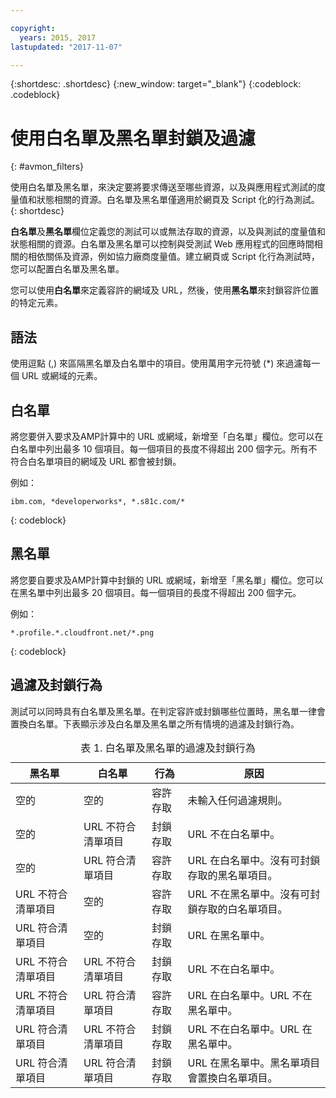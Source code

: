 ```yaml
---

copyright:
  years: 2015, 2017
lastupdated: "2017-11-07"

---
```


{:shortdesc: .shortdesc}
{:new_window: target="_blank"}
{:codeblock: .codeblock}

# 使用白名單及黑名單封鎖及過濾
{: #avmon_filters}

使用白名單及黑名單，來決定要將要求傳送至哪些資源，以及與應用程式測試的度量值和狀態相關的資源。白名單及黑名單僅適用於網頁及 Script 化的行為測試。
{: shortdesc}

**白名單**及**黑名單**欄位定義您的測試可以或無法存取的資源，以及與測試的度量值和狀態相關的資源。白名單及黑名單可以控制與受測試 Web 應用程式的回應時間相關的相依關係及資源，例如協力廠商度量值。建立網頁或 Script 化行為測試時，您可以配置白名單及黑名單。

您可以使用**白名單**來定義容許的網域及 URL，然後，使用**黑名單**來封鎖容許位置的特定元素。

## 語法

使用逗點 (,) 來區隔黑名單及白名單中的項目。使用萬用字元符號 (\*) 來過濾每一個 URL 或網域的元素。

## 白名單

將您要併入要求及AMP計算中的 URL 或網域，新增至「白名單」欄位。您可以在白名單中列出最多 10 個項目。每一個項目的長度不得超出 200 個字元。所有不符合白名單項目的網域及 URL 都會被封鎖。

例如：
```
ibm.com, *developerworks*, *.s81c.com/*
```
{: codeblock}

## 黑名單

將您要自要求及AMP計算中封鎖的 URL 或網域，新增至「黑名單」欄位。您可以在黑名單中列出最多 20 個項目。每一個項目的長度不得超出 200 個字元。

例如：
```
*.profile.*.cloudfront.net/*.png
```
{: codeblock}

## 過濾及封鎖行為

測試可以同時具有白名單及黑名單。在判定容許或封鎖哪些位置時，黑名單一律會置換白名單。下表顯示涉及白名單及黑名單之所有情境的過濾及封鎖行為。

<table id="avmon_whitelist_blacklist__table_gyg_vvp_fbb">
<caption>表 1. 白名單及黑名單的過濾及封鎖行為</caption>
<thead>
<tr>
<th>黑名單</th>
<th>白名單</th>
<th>行為</th>
<th>原因</th>
</tr>
</thead>
<tbody>
<tr>
<td>空的</td>
<td>空的</td>
<td>容許存取</td>
<td>未輸入任何過濾規則。</td>
</tr>
<tr>
<td>空的</td>
<td>URL 不符合清單項目</td>
<td>封鎖存取</td>
<td>URL 不在白名單中。</td>
</tr>
<tr>
<td>空的</td>
<td>URL 符合清單項目</td>
<td>容許存取</td>
<td>URL 在白名單中。沒有可封鎖存取的黑名單項目。</td>
</tr>
<tr>
<td>URL 不符合清單項目</td>
<td>空的</td>
<td>容許存取</td>
<td>URL 不在黑名單中。沒有可封鎖存取的白名單項目。</td>
</tr>
<tr>
<td>URL 符合清單項目</td>
<td>空的</td>
<td>封鎖存取</td>
<td>URL 在黑名單中。</td>
</tr>
<tr>
<td>URL 不符合清單項目</td>
<td>URL 不符合清單項目</td>
<td>封鎖存取</td>
<td>URL 不在白名單中。</td>
</tr>
<tr>
<td>URL 不符合清單項目</td>
<td>URL 符合清單項目</td>
<td>容許存取</td>
<td>URL 在白名單中。URL 不在黑名單中。</td>
</tr>
<tr>
<td>URL 符合清單項目</td>
<td>URL 不符合清單項目</td>
<td>封鎖存取</td>
<td>URL 不在白名單中。URL 在黑名單中。</td>
</tr>
<tr>
<td>URL 符合清單項目</td>
<td>URL 符合清單項目</td>
<td>封鎖存取</td>
<td>URL 在黑名單中。黑名單項目會置換白名單項目。</td>
</tr>
</tbody>
</table>
